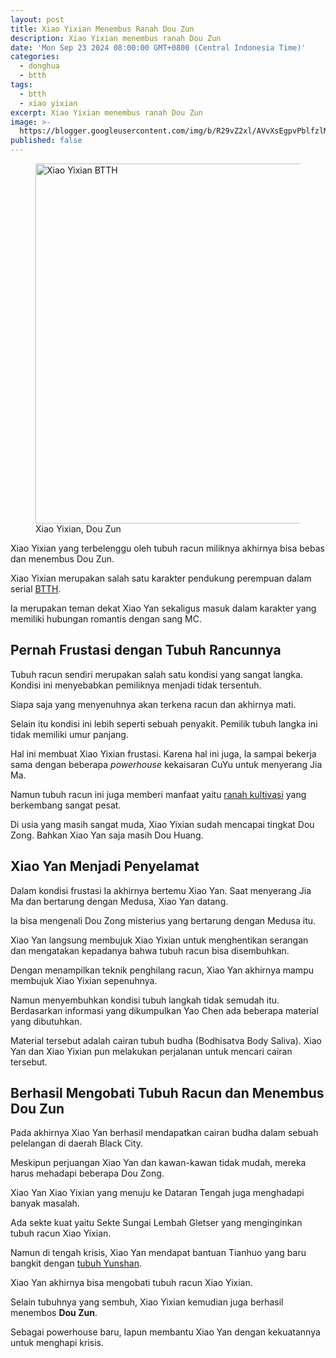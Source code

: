 ```yaml
---
layout: post
title: Xiao Yixian Menembus Ranah Dou Zun
description: Xiao Yixian menembus ranah Dou Zun
date: 'Mon Sep 23 2024 08:00:00 GMT+0800 (Central Indonesia Time)'
categories:
  - donghua
  - btth
tags:
  - btth
  - xiao yixian
excerpt: Xiao Yixian menembus ranah Dou Zun
image: >-
  https://blogger.googleusercontent.com/img/b/R29vZ2xl/AVvXsEgpvPblfzlMFIZDilH6yioSMb9Wl6GBqU2z1deKFILpPnLfuyFO2CBjbZGCik-ZXxOu1Yl9ZjrZ12yNb7KfCxzLkvoODuNKkk-L_0ZnsEp49fM9elC7z8mMd449j5XcWd5FcxuqhRGiRjydCqOWnOAiZQwGsEerQJso1LcSaVl_0mUb1ORPUVOG9BoIa1Q/h169-w300-rw/xiao-yixian-zun-zhe.webp
published: false
---
```

<figure>
  <img alt="Xiao Yixian BTTH" height="576" src="https://blogger.googleusercontent.com/img/b/R29vZ2xl/AVvXsEgpvPblfzlMFIZDilH6yioSMb9Wl6GBqU2z1deKFILpPnLfuyFO2CBjbZGCik-ZXxOu1Yl9ZjrZ12yNb7KfCxzLkvoODuNKkk-L_0ZnsEp49fM9elC7z8mMd449j5XcWd5FcxuqhRGiRjydCqOWnOAiZQwGsEerQJso1LcSaVl_0mUb1ORPUVOG9BoIa1Q/s1600-rw/xiao-yixian-zun-zhe.webp" width="1024" />
  <figcaption>Xiao Yixian, Dou Zun</figcaption>
</figure>
<p>Xiao Yixian yang terbelenggu oleh tubuh racun miliknya akhirnya bisa bebas dan menembus Dou Zun.</p>
<p>Xiao Yixian merupakan salah satu karakter pendukung perempuan dalam serial <a href="https://www.supnewz.com/search/label/btth?&amp;max-results=10">BTTH</a>.</p>
<p>Ia merupakan teman dekat Xiao Yan sekaligus masuk dalam karakter yang memiliki hubungan romantis dengan sang MC.</p>
<h2>Pernah Frustasi dengan Tubuh Rancunnya</h2>
<p>Tubuh racun sendiri merupakan salah satu kondisi yang sangat langka. Kondisi ini menyebabkan pemiliknya menjadi tidak tersentuh.</p>
<p>Siapa saja yang menyenuhnya akan terkena racun dan akhirnya mati.</p>
<p>Selain itu kondisi ini lebih seperti sebuah penyakit. Pemilik tubuh langka ini tidak memiliki umur panjang.</p>
<p>Hal ini membuat Xiao Yixian frustasi. Karena hal ini juga, Ia sampai bekerja sama dengan beberapa <em>powerhouse</em> kekaisaran CuYu untuk menyerang Jia Ma.</p>
<p>Namun tubuh racun ini juga memberi manfaat yaitu <a href="https://www.supnewz.com/2023/07/tingkatan-kultivasi-btth.html">ranah kultivasi</a> yang berkembang sangat pesat.</p>
<p>Di usia yang masih sangat muda, Xiao Yixian sudah mencapai tingkat Dou Zong. Bahkan Xiao Yan saja masih Dou Huang.</p>
<h2>Xiao Yan Menjadi Penyelamat</h2>
<p>Dalam kondisi frustasi Ia akhirnya bertemu Xiao Yan. Saat menyerang Jia Ma dan bertarung dengan Medusa, Xiao Yan datang.</p>
<p>Ia bisa mengenali Dou Zong misterius yang bertarung dengan Medusa itu.</p>
<p>Xiao Yan langsung membujuk Xiao Yixian untuk menghentikan serangan dan mengatakan kepadanya bahwa tubuh racun bisa disembuhkan.</p>
<p>Dengan menampilkan teknik penghilang racun, Xiao Yan akhirnya mampu membujuk Xiao Yixian sepenuhnya.</p>
<p>Namun menyembuhkan kondisi tubuh langkah tidak semudah itu. Berdasarkan informasi yang dikumpulkan Yao Chen ada beberapa material yang dibutuhkan.</p>
<p>Material tersebut adalah cairan tubuh budha (Bodhisatva Body Saliva). Xiao Yan dan Xiao Yixian pun melakukan perjalanan untuk mencari cairan tersebut.</p>
<h2>Berhasil Mengobati Tubuh Racun dan Menembus Dou Zun</h2>
<p>Pada akhirnya Xiao Yan berhasil mendapatkan cairan budha dalam sebuah pelelangan di daerah Black City.</p>
<p>Meskipun perjuangan Xiao Yan dan kawan-kawan tidak mudah, mereka harus mehadapi beberapa Dou Zong.</p>
<p>Xiao Yan Xiao Yixian yang menuju ke Dataran Tengah juga menghadapi banyak masalah.</p><p>Ada sekte kuat yaitu Sekte Sungai Lembah Gletser yang menginginkan tubuh racun Xiao Yixian.</p>
<p>Namun di tengah krisis, Xiao Yan mendapat bantuan Tianhuo yang baru bangkit dengan <a href="https://www.supnewz.com/2024/09/kembalinya-yunshan-di-btth.html" target="_blank">tubuh Yunshan</a>.</p><p>Xiao Yan akhirnya bisa mengobati tubuh racun Xiao Yixian.</p>
<p>Selain tubuhnya yang sembuh, Xiao Yixian kemudian juga berhasil menembos <strong>Dou Zun</strong>.</p><p>Sebagai powerhouse baru, Iapun membantu Xiao Yan dengan kekuatannya untuk menghapi krisis.</p>
